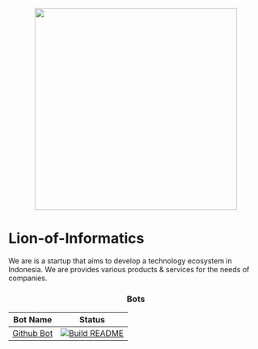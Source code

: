 <p align="center"><a href="https://lionofinformatics.net" target="_blank"><img src="https://user-images.githubusercontent.com/45843296/177011621-c6f4d412-568f-4601-ad19-ead5392e536d.png" width="400"></a></p>

# Lion-of-Informatics
We are is a startup that aims to develop a technology ecosystem in Indonesia. We are provides various products &amp; services for the needs of companies.

<td width="50%" valign="top">

<h3 align="center"> Bots </h3>
     
| Bot Name    | Status      |
| ----------- | ----------- |
| [Github Bot](https://github.com/lifeparticle/lifeparticle/blob/master/build_readme.py)          | [![Build README](https://github.com/lifeparticle/lifeparticle/actions/workflows/python-app.yml/badge.svg)](https://github.com/Lion-Of-Informatics/BOT-Auto-Github-Commit-Faker)

